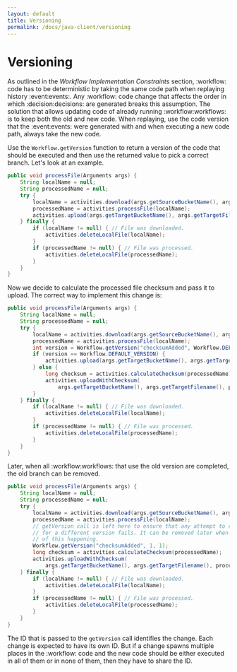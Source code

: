 ```yaml
---
layout: default
title: Versioning
permalink: /docs/java-client/versioning
---
```


# Versioning

As outlined in the _Workflow Implementation Constraints_ section, :workflow: code has to be deterministic by taking the same
code path when replaying history :event:events:. Any :workflow: code change that affects the order in which :decision:decisions: are generated breaks
this assumption. The solution that allows updating code of already running :workflow:workflows: is to keep both the old and new code.
When replaying, use the code version that the :event:events: were generated with and when executing a new code path, always take the
new code.

Use the `Workflow.getVersion` function to return a version of the code that should be executed and then use the returned
value to pick a correct branch. Let's look at an example.

```java
public void processFile(Arguments args) {
    String localName = null;
    String processedName = null;
    try {
        localName = activities.download(args.getSourceBucketName(), args.getSourceFilename());
        processedName = activities.processFile(localName);
        activities.upload(args.getTargetBucketName(), args.getTargetFilename(), processedName);
    } finally {
        if (localName != null) { // File was downloaded.
            activities.deleteLocalFile(localName);
        }
        if (processedName != null) { // File was processed.
            activities.deleteLocalFile(processedName);
        }
    }
}
```

Now we decide to calculate the processed file checksum and pass it to upload.
The correct way to implement this change is:

```java
public void processFile(Arguments args) {
    String localName = null;
    String processedName = null;
    try {
        localName = activities.download(args.getSourceBucketName(), args.getSourceFilename());
        processedName = activities.processFile(localName);
        int version = Workflow.getVersion("checksumAdded", Workflow.DEFAULT_VERSION, 1);
        if (version == Workflow.DEFAULT_VERSION) {
            activities.upload(args.getTargetBucketName(), args.getTargetFilename(), processedName);
        } else {
            long checksum = activities.calculateChecksum(processedName);
            activities.uploadWithChecksum(
                args.getTargetBucketName(), args.getTargetFilename(), processedName, checksum);
        }
    } finally {
        if (localName != null) { // File was downloaded.
            activities.deleteLocalFile(localName);
        }
        if (processedName != null) { // File was processed.
            activities.deleteLocalFile(processedName);
        }
    }
}
```

Later, when all :workflow:workflows: that use the old version are completed, the old branch can be removed.

```java
public void processFile(Arguments args) {
    String localName = null;
    String processedName = null;
    try {
        localName = activities.download(args.getSourceBucketName(), args.getSourceFilename());
        processedName = activities.processFile(localName);
        // getVersion call is left here to ensure that any attempt to replay history
        // for a different version fails. It can be removed later when there is no possibility
        // of this happening.
        Workflow.getVersion("checksumAdded", 1, 1);
        long checksum = activities.calculateChecksum(processedName);
        activities.uploadWithChecksum(
            args.getTargetBucketName(), args.getTargetFilename(), processedName, checksum);
    } finally {
        if (localName != null) { // File was downloaded.
            activities.deleteLocalFile(localName);
        }
        if (processedName != null) { // File was processed.
            activities.deleteLocalFile(processedName);
        }
    }
}
```

The ID that is passed to the `getVersion` call identifies the change. Each change is expected to have its own ID. But if
a change spawns multiple places in the :workflow: code and the new code should be either executed in all of them or
in none of them, then they have to share the ID.
